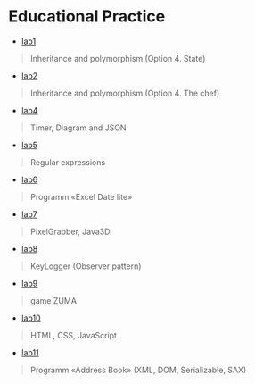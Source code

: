 # Educational Practice

+ [lab1](https://github.com/liub0v/BSU-labs/tree/master/Practice/lab1)

> Inheritance and polymorphism (Option 4. State)

+ [lab2](https://github.com/liub0v/BSU-labs/tree/master/Practice/lab2)

> Inheritance and polymorphism (Option 4. The chef)

+ [lab4](https://github.com/liub0v/BSU-labs/tree/master/Practice/lab4)

> Timer, Diagram and JSON

+ [lab5](https://github.com/liub0v/BSU-labs/tree/master/Practice/lab5)

> Regular expressions

+ [lab6](https://github.com/liub0v/BSU-labs/tree/master/Practice/lab6%20(Excel))

> Programm «Excel Date lite»

+ [lab7](https://github.com/liub0v/BSU-labs/tree/master/Practice/lab7)

> PixelGrabber, Java3D

+ [lab8](https://github.com/liub0v/BSU-labs/tree/master/Practice/lab8)

> KeyLogger (Observer pattern)

+ [lab9](https://github.com/liub0v/BSU-labs/tree/master/Practice/lab9%20(Zuma))

> game ZUMA

+ [lab10](https://github.com/liub0v/BSU-labs/tree/master/Practice/lab10)

> HTML, CSS, JavaScript

+ [lab11](https://github.com/liub0v/BSU-labs/tree/master/Practice/lab11%20(AddressBook))

> Programm «Address Book» (XML, DOM, Serializable, SAX)
